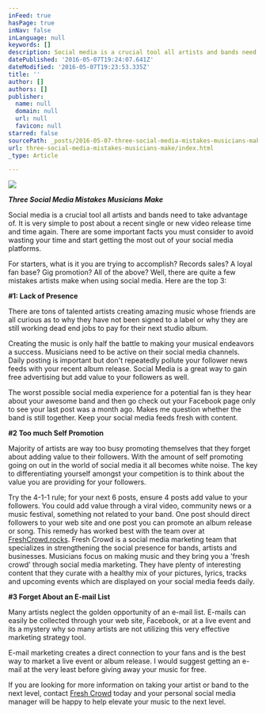 ```yaml
---
inFeed: true
hasPage: true
inNav: false
inLanguage: null
keywords: []
description: Social media is a crucial tool all artists and bands need to take advantage of. It is very simple to post about a recent single or new video release time and time again. There are some important facts you must consider to avoid wasting your time and start getting the most out of your social media platforms.
datePublished: '2016-05-07T19:24:07.641Z'
dateModified: '2016-05-07T19:23:53.335Z'
title: ''
author: []
authors: []
publisher:
  name: null
  domain: null
  url: null
  favicon: null
starred: false
sourcePath: _posts/2016-05-07-three-social-media-mistakes-musicians-make.md
url: three-social-media-mistakes-musicians-make/index.html
_type: Article

---
```

![](https://the-grid-user-content.s3-us-west-2.amazonaws.com/e23bf13b-6420-448e-aa8e-794c1bbc711b.jpg)

**_Three Social Media Mistakes Musicians Make_**

Social media is a crucial tool all artists and bands need to take advantage of. It is very simple to post about a recent single or new video release time and time again. There are some important facts you must consider to avoid wasting your time and start getting the most out of your social media platforms.

For starters, what is it you are trying to accomplish? Records sales? A loyal fan base? Gig promotion? All of the above? Well, there are quite a few mistakes artists make when using social media. Here are the top 3:

**\#1: Lack of Presence**

There are tons of talented artists creating amazing music whose friends are all curious as to why they have not been signed to a label or why they are still working dead end jobs to pay for their next studio album. 

Creating the music is only half the battle to making your musical endeavors a success. Musicians need to be active on their social media channels. Daily posting is important but don't repeatedly pollute your follower news feeds with your recent album release. Social Media is a great way to gain free advertising but add value to your followers as well.

The worst possible social media experience for a potential fan is they hear about your awesome band and then go check out your Facebook page only to see your last post was a month ago. Makes me question whether the band is still together. Keep your social media feeds fresh with content.

**\#2 Too much Self Promotion**

Majority of artists are way too busy promoting themselves that they forget about adding value to their followers. With the amount of self promoting going on out in the world of social media it all becomes white noise. The key to differentiating yourself amongst your competition is to think about the value you are providing for your followers.

Try the 4-1-1 rule; for your next 6 posts, ensure 4 posts add value to your followers. You could add value through a viral video, community news or a music festival, something not related to your band. One post should direct followers to your web site and one post you can promote an album release or song. This remedy has worked best with the team over at [FreshCrowd.rocks][0]. Fresh Crowd is a social media marketing team that specializes in strengthening the social presence for bands, artists and businesses. Musicians focus on making music and they bring you a 'fresh crowd' through social media marketing. They have plenty of interesting content that they curate with a healthy mix of your pictures, lyrics, tracks and upcoming events which are displayed on your social media feeds daily.

**\#3 Forget About an E-mail List**

Many artists neglect the golden opportunity of an e-mail list. E-mails can easily be collected through your web site, Facebook, or at a live event and its a mystery why so many artists are not utilizing this very effective marketing strategy tool.

E-mail marketing creates a direct connection to your fans and is the best way to market a live event or album release. I would suggest getting an e-mail at the very least before giving away your music for free. 

If you are looking for more information on taking your artist or band to the next level, contact [Fresh Crowd][1] today and your personal social media manager will be happy to help elevate your music to the next level.

[0]: http://freshcrowd.rocks/
[1]: http://freshcrowd.com/